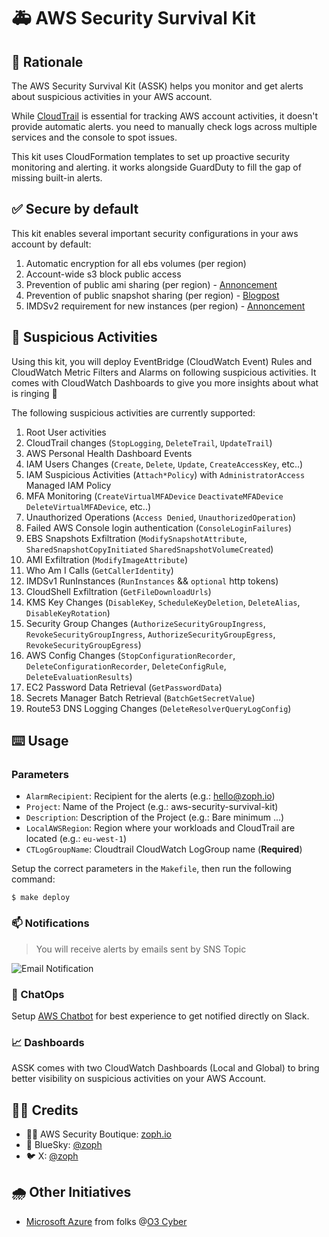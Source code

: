 # 🚑 AWS Security Survival Kit

## :brain: Rationale

The AWS Security Survival Kit (ASSK) helps you monitor and get alerts about suspicious activities in your AWS account.

While [CloudTrail](https://aws.amazon.com/cloudtrail/) is essential for tracking AWS account activities, it doesn't provide automatic alerts. you need to manually check logs across multiple services and the console to spot issues.

This kit uses CloudFormation templates to set up proactive security monitoring and alerting. it works alongside GuardDuty to fill the gap of missing built-in alerts.

## ✅ Secure by default

This kit enables several important security configurations in your aws account by default:

1. Automatic encryption for all ebs volumes (per region)
2. Account-wide s3 block public access
3. Prevention of public ami sharing (per region) - [Annoncement](https://aws.amazon.com/about-aws/whats-new/2023/10/ami-block-public-enabled-aws-accounts-no-public-amis/)
4. Prevention of public snapshot sharing (per region) - [Blogpost](https://aws.amazon.com/blogs/aws/new-block-public-sharing-of-amazon-ebs-snapshots/)
5. IMDSv2 requirement for new instances (per region) - [Annoncement](https://aws.amazon.com/about-aws/whats-new/2024/03/set-imdsv2-default-new-instance-launches/)

## 💾 Suspicious Activities

Using this kit, you will deploy EventBridge (CloudWatch Event) Rules and CloudWatch Metric Filters and Alarms on following suspicious activities. It comes with CloudWatch Dashboards to give you more insights about what is ringing 🔔

The following suspicious activities are currently supported:

1. Root User activities
2. CloudTrail changes (`StopLogging`, `DeleteTrail`, `UpdateTrail`)
3. AWS Personal Health Dashboard Events
4. IAM Users Changes (`Create`, `Delete`, `Update`, `CreateAccessKey`, etc..)
5. IAM Suspicious Activities (`Attach*Policy`) with `AdministratorAccess` Managed IAM Policy
6. MFA Monitoring (`CreateVirtualMFADevice` `DeactivateMFADevice` `DeleteVirtualMFADevice`, etc..)
7. Unauthorized Operations (`Access Denied`, `UnauthorizedOperation`)
8. Failed AWS Console login authentication (`ConsoleLoginFailures`)
9. EBS Snapshots Exfiltration (`ModifySnapshotAttribute`, `SharedSnapshotCopyInitiated` `SharedSnapshotVolumeCreated`)
10. AMI Exfiltration (`ModifyImageAttribute`)
11. Who Am I Calls (`GetCallerIdentity`)
12. IMDSv1 RunInstances (`RunInstances` && `optional` http tokens)
13. CloudShell Exfiltration (`GetFileDownloadUrls`)
14. KMS Key Changes (`DisableKey`, `ScheduleKeyDeletion`, `DeleteAlias`, `DisableKeyRotation`)
15. Security Group Changes (`AuthorizeSecurityGroupIngress`, `RevokeSecurityGroupIngress`, `AuthorizeSecurityGroupEgress`, `RevokeSecurityGroupEgress`)
16. AWS Config Changes (`StopConfigurationRecorder`, `DeleteConfigurationRecorder`, `DeleteConfigRule`, `DeleteEvaluationResults`)
17. EC2 Password Data Retrieval (`GetPasswordData`)
18. Secrets Manager Batch Retrieval (`BatchGetSecretValue`)
19. Route53 DNS Logging Changes (`DeleteResolverQueryLogConfig`)

## :keyboard: Usage

### Parameters

- `AlarmRecipient`: Recipient for the alerts (e.g.: hello@zoph.io)
- `Project`: Name of the Project (e.g.: aws-security-survival-kit)
- `Description`: Description of the Project (e.g.: Bare minimum ...)
- `LocalAWSRegion`: Region where your workloads and CloudTrail are located (e.g.: `eu-west-1`)
- `CTLogGroupName`: Cloudtrail CloudWatch LogGroup name (**Required**)

Setup the correct parameters in the `Makefile`, then run the following command:

    $ make deploy

### 📫 Notifications

> You will receive alerts by emails sent by SNS Topic

![Email Notification](./assets/notification.png)

### :robot: ChatOps

Setup [AWS Chatbot](https://aws.amazon.com/chatbot/) for best experience to get notified directly on Slack.

### 📈 Dashboards

ASSK comes with two CloudWatch Dashboards (Local and Global) to bring better visibility on suspicious activities on your AWS Account.

## :man_technologist: Credits

- 🏴‍☠️ AWS Security Boutique: [zoph.io](https://zoph.io)
- 🦋 BlueSky: [@zoph](https://bsky.app/zoph.me)
- 🐦 X: [@zoph](https://x.com/zoph)

## 🌧️ Other Initiatives

- [Microsoft Azure](https://github.com/O3-Cyber/azure-security-survival-kit) from folks @[O3 Cyber](https://www.o3c.no/)

